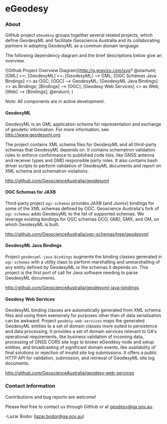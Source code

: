 # eGeodesy

### About

GitHub project `eGeodesy` groups together several related projects, which
define GeodesyML and facilitate Geoscience Australia and its collaborating
partners in adopting GeodesyML as a common domain language.

The following dependency diagram and the brief descriptions below give an overview.

![Github Project Overview Diagram](http://g.gravizo.com/svg?
@startuml;
[GML] <<XML Schema>>;
[GeodesyML] <<XML Schema>>;
[GeodesyML] --> GML;
[OGC Schemas Java Bindings] <<Java Library>> as OGC;
[OGC] --> GeodesyML;
[GeodesyML Java Bindings] <<Java Library>> as Bindings;
[Bindings] --> [OGC];
[Geodesy Web Services] <<HTTP API>> as Web;
[Web] --> [Bindings];
@enduml;
)

*Note:* All components are in active development.

#### GeodesyML

GeodesyML is an GML application schema for representation and exchange of
geodetic information. For more information, see http://www.geodesyml.org.

The project contains XML schema files for GeodesyML and all third-party schemas
that GeodesyML depends on. It contains schematron validation rules to enforce
conformance to published code lists, like GNSS antenna and receiver types and
GMD responsible party roles. It also contains bash driver scripts to perform
validation of GeodesyML documents and report on XML schema and schematron
violations.

http://github.com/GeoscienceAustralia/geodesyml


#### OGC Schemas for JAXB

Third-party project `ogc-schemas` provides JAXB (and Jsonix) bindings for some of the XML
schemas defined by OGC. Geoscience Australia's fork of `ogc-schemas` adds
GeodesyML to the list of supported schemas. We leverage existing bindings for
OGC schemas GCO, GMD, GMX, and OM, on which GeodesyML is built.

http://github.com/GeoscienceAustralia/ogc-schemas/tree/geodesyml

#### GeodesyML Java Bindings

Project `geodesyml-java-bindings` augments the binding classes
generated in `ogc-schemas` with a utility class to perform marshalling and
unmarshalling of any entity defined by GeodesyML or the schemas it depends on.
This project is the first port of call for Java software needing to parse
GeodesyML documents.

http://github.com/GeoscienceAustralia/geodesyml-java-bindings

#### Geodesy Web Services

GeodesyML binding classes are automatically generated from XML schema files and
using them exensively for purposes other than of data serialisation can be
awkward. Project `geodesy-web-services` maps the generated GeodesyML entities
to a set of domain classes more suited to persistence and data processing.
It provides a set of domain services relevant to GA's operational requirements,
like business validation of incoming data, processing of GNSS CORS site logs to
broker eGeodesy node and setup entities, and broadcasting of significant domain
events, like availability of final solutions or rejection of invalid site log
submissions. It offers a public HTTP API for validation, submission, and retrieval of
GeodesyML site log documents.

http://github.com/GeoscienceAustralia/geodesy-web-services

### Contact Information

Contributions and bug reports are welcome!

Please feel free to contact us through GitHub or at geodesy@ga.gov.au.

-Lazar Bodor (lazar.bodor@ga.gov.au)






